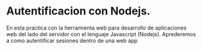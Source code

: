 # Autentificacion con Nodejs.

En esta practica con la herramienta web para desarrollo de aplicaciones web del lado del servidor con el lenguaje 
Javascript (Nodejs). Aprederemos a como autentificar sesiones dentro de una web app
